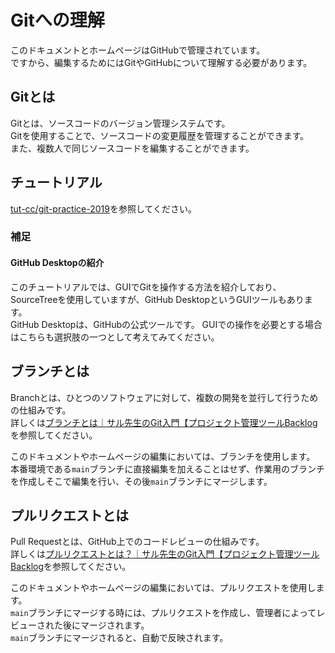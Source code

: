 # Gitへの理解
このドキュメントとホームページはGitHubで管理されています。  
ですから、編集するためにはGitやGitHubについて理解する必要があります。  

## Gitとは
Gitとは、ソースコードのバージョン管理システムです。  
Gitを使用することで、ソースコードの変更履歴を管理することができます。  
また、複数人で同じソースコードを編集することができます。

## チュートリアル
[tut-cc/git-practice-2019](https://github.com/tut-cc/git-practice-2019)を参照してください。  

### 補足
#### GitHub Desktopの紹介  
このチュートリアルでは、GUIでGitを操作する方法を紹介しており、SourceTreeを使用していますが、GitHub DesktopというGUIツールもあります。  
GitHub Desktopは、GitHubの公式ツールです。 GUIでの操作を必要とする場合はこちらも選択肢の一つとして考えてみてください。

## ブランチとは
Branchとは、ひとつのソフトウェアに対して、複数の開発を並行して行うための仕組みです。  
詳しくは[ブランチとは｜サル先生のGit入門【プロジェクト管理ツールBacklog](https://backlog.com/ja/git-tutorial/stepup/01/)を参照してください。  
  
このドキュメントやホームページの編集においては、ブランチを使用します。  
本番環境である`main`ブランチに直接編集を加えることはせず、作業用のブランチを作成しそこで編集を行い、その後`main`ブランチにマージします。 

## プルリクエストとは
Pull Requestとは、GitHub上でのコードレビューの仕組みです。  
詳しくは[プルリクエストとは？｜サル先生のGit入門【プロジェクト管理ツールBacklog](https://backlog.com/ja/git-tutorial/pull-request/01/)を参照してください。  
  
このドキュメントやホームページの編集においては、プルリクエストを使用します。  
`main`ブランチにマージする時には、プルリクエストを作成し、管理者によってレビューされた後にマージされます。  
`main`ブランチにマージされると、自動で反映されます。





